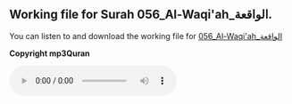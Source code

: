 
## Working file for Surah 056_Al-Waqi'ah_الواقعة.

You can listen to and download the working file for [056_Al-Waqi'ah_الواقعة](https://server13.mp3quran.net/husr/056.mp3)

**Copyright mp3Quran**

<audio controls src="https://server13.mp3quran.net/husr/056.mp3"></audio>
